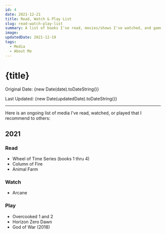 ```yaml
---
id: 4
date: 2021-12-21
title: Read, Watch & Play List
slug: read-watch-play-list
summary: A list of books I've read, movies/shows I've watched, and games I've played that I recommend
image:
updatedDate: 2021-12-19
tags:
  - Media
  - About Me
---
```


# {title}

Original Date: {new Date(date).toDateString()}

Last Updated: {new Date(updatedDate).toDateString()}

---

Here is an ongoing list of media I've read, watched, or played that I recommend to others:

## 2021

### Read

- Wheel of Time Series (books 1 thru 4)
- Column of Fire
- Animal Farm

### Watch

- Arcane

### Play

- Overcooked 1 and 2
- Horizon Zero Dawn
- God of War (2018)
